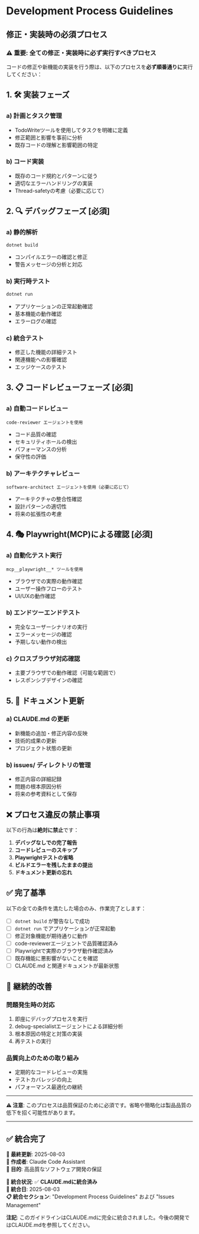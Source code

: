 # Development Process Guidelines

## 修正・実装時の必須プロセス

### ⚠️ 重要: 全ての修正・実装時に必ず実行すべきプロセス

コードの修正や新機能の実装を行う際は、以下のプロセスを**必ず順番通りに**実行してください：

## 1. 🛠️ 実装フェーズ

### a) 計画とタスク管理
- TodoWriteツールを使用してタスクを明確に定義
- 修正範囲と影響を事前に分析
- 既存コードの理解と影響範囲の特定

### b) コード実装
- 既存のコード規約とパターンに従う
- 適切なエラーハンドリングの実装
- Thread-safetyの考慮（必要に応じて）

## 2. 🔍 デバッグフェーズ **[必須]**

### a) 静的解析
```bash
dotnet build
```
- コンパイルエラーの確認と修正
- 警告メッセージの分析と対応

### b) 実行時テスト
```bash
dotnet run
```
- アプリケーションの正常起動確認
- 基本機能の動作確認
- エラーログの確認

### c) 統合テスト
- 修正した機能の詳細テスト
- 関連機能への影響確認
- エッジケースのテスト

## 3. 📋 コードレビューフェーズ **[必須]**

### a) 自動コードレビュー
```
code-reviewer エージェントを使用
```
- コード品質の確認
- セキュリティホールの検出
- パフォーマンスの分析
- 保守性の評価

### b) アーキテクチャレビュー
```
software-architect エージェントを使用（必要に応じて）
```
- アーキテクチャの整合性確認
- 設計パターンの適切性
- 将来の拡張性の考慮

## 4. 🎭 Playwright(MCP)による確認 **[必須]**

### a) 自動化テスト実行
```
mcp__playwright__* ツールを使用
```
- ブラウザでの実際の動作確認
- ユーザー操作フローのテスト
- UI/UXの動作確認

### b) エンドツーエンドテスト
- 完全なユーザーシナリオの実行
- エラーメッセージの確認
- 予期しない動作の検出

### c) クロスブラウザ対応確認
- 主要ブラウザでの動作確認（可能な範囲で）
- レスポンシブデザインの確認

## 5. 📝 ドキュメント更新

### a) CLAUDE.md の更新
- 新機能の追加・修正内容の反映
- 技術的成果の更新
- プロジェクト状態の更新

### b) issues/ ディレクトリの管理
- 修正内容の詳細記録
- 問題の根本原因分析
- 将来の参考資料として保存

## ❌ プロセス違反の禁止事項

以下の行為は**絶対に禁止**です：

1. **デバッグなしでの完了報告**
2. **コードレビューのスキップ**
3. **Playwrightテストの省略**
4. **ビルドエラーを残したままの提出**
5. **ドキュメント更新の忘れ**

## ✅ 完了基準

以下の全ての条件を満たした場合のみ、作業完了とします：

- [ ] `dotnet build` が警告なしで成功
- [ ] `dotnet run` でアプリケーションが正常起動
- [ ] 修正対象機能が期待通りに動作
- [ ] code-reviewerエージェントで品質確認済み
- [ ] Playwrightで実際のブラウザ動作確認済み
- [ ] 既存機能に悪影響がないことを確認
- [ ] CLAUDE.md と関連ドキュメントが最新状態

## 🔄 継続的改善

### 問題発生時の対応
1. 即座にデバッグプロセスを実行
2. debug-specialistエージェントによる詳細分析
3. 根本原因の特定と対策の実装
4. 再テストの実行

### 品質向上のための取り組み
- 定期的なコードレビューの実施
- テストカバレッジの向上
- パフォーマンス最適化の継続

---

**⚠️ 注意**: このプロセスは品質保証のために必須です。省略や簡略化は製品品質の低下を招く可能性があります。

---

## ✅ 統合完了

**📅 最終更新**: 2025-08-03  
**📝 作成者**: Claude Code Assistant  
**🎯 目的**: 高品質なソフトウェア開発の保証  

**🔄 統合状況**: ✅ **CLAUDE.mdに統合済み**  
**📁 統合日**: 2025-08-03  
**📋 統合セクション**: "Development Process Guidelines" および "Issues Management"  

**注記**: このガイドラインはCLAUDE.mdに完全に統合されました。今後の開発ではCLAUDE.mdを参照してください。